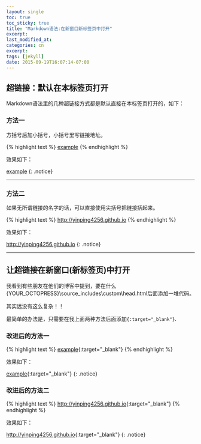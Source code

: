 ```yaml
---
layout: single
toc: true
toc_sticky: true
title: "Markdown语法:在新窗口新标签页中打开"
excerpt:
last_modified_at:
categories: cn
excerpt:
tags: [jekyll]
date: 2015-09-19T16:07:14-07:00
---
```



## 超链接：默认在本标签页打开

Markdown语法里的几种超链接方式都是默认直接在本标签页打开的，如下：

### 方法一

方括号后加小括号，小括号里写链接地址。

{% highlight text %}
[example](http://yinping4256.github.io)
{% endhighlight %}

效果如下：

[example](http://yinping4256.github.io)
{: .notice}

---

### 方法二

如果无所谓链接的名字的话，可以直接使用尖括号把链接括起来。

{% highlight text %}
<http://yinping4256.github.io>
{% endhighlight %}

效果如下：

<http://yinping4256.github.io>
{: .notice}

---

## 让超链接在新窗口(新标签页)中打开

我看到有些朋友在他们的博客中提到，要在什么{YOUR_OCTOPRESS}\source_includes\custom\head.html后面添加一堆代码。

其实远没有这么复杂！！

最简单的办法是，只需要在我上面两种方法后面添加`{:target="_blank"}`.

### 改进后的方法一

{% highlight text %}
[example](http://yinping4256.github.io){:target="_blank"}
{% endhighlight %}

效果如下：

[example](http://yinping4256.github.io){:target="_blank"}
{: .notice}

### 改进后的方法二

{% highlight text %}
<http://yinping4256.github.io>{:target="_blank"}
{% endhighlight %}

效果如下：

<http://yinping4256.github.io>{:target="_blank"}
{: .notice}

